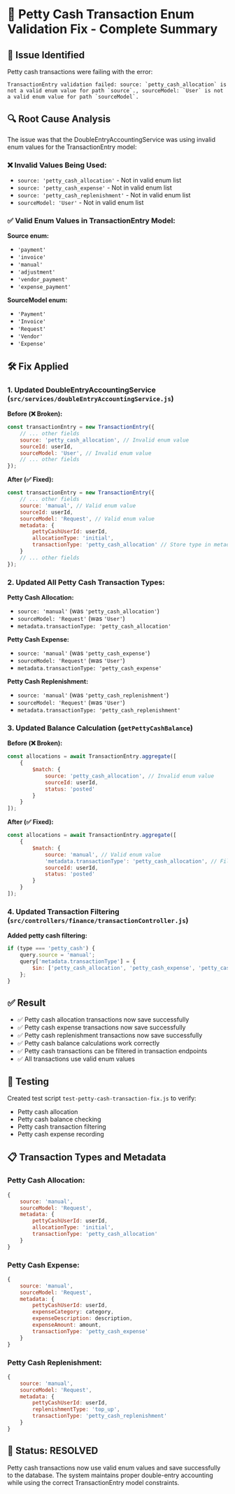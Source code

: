 # 🔧 Petty Cash Transaction Enum Validation Fix - Complete Summary

## 🚨 **Issue Identified**
Petty cash transactions were failing with the error:
```
TransactionEntry validation failed: source: `petty_cash_allocation` is not a valid enum value for path `source`., sourceModel: `User` is not a valid enum value for path `sourceModel`.
```

## 🔍 **Root Cause Analysis**
The issue was that the DoubleEntryAccountingService was using invalid enum values for the TransactionEntry model:

### **❌ Invalid Values Being Used:**
- `source: 'petty_cash_allocation'` - Not in valid enum list
- `source: 'petty_cash_expense'` - Not in valid enum list  
- `source: 'petty_cash_replenishment'` - Not in valid enum list
- `sourceModel: 'User'` - Not in valid enum list

### **✅ Valid Enum Values in TransactionEntry Model:**
**Source enum:**
- `'payment'`
- `'invoice'`
- `'manual'`
- `'adjustment'`
- `'vendor_payment'`
- `'expense_payment'`

**SourceModel enum:**
- `'Payment'`
- `'Invoice'`
- `'Request'`
- `'Vendor'`
- `'Expense'`

## 🛠️ **Fix Applied**

### **1. Updated DoubleEntryAccountingService** (`src/services/doubleEntryAccountingService.js`)

**Before (❌ Broken):**
```javascript
const transactionEntry = new TransactionEntry({
    // ... other fields
    source: 'petty_cash_allocation', // Invalid enum value
    sourceId: userId,
    sourceModel: 'User', // Invalid enum value
    // ... other fields
});
```

**After (✅ Fixed):**
```javascript
const transactionEntry = new TransactionEntry({
    // ... other fields
    source: 'manual', // Valid enum value
    sourceId: userId,
    sourceModel: 'Request', // Valid enum value
    metadata: {
        pettyCashUserId: userId,
        allocationType: 'initial',
        transactionType: 'petty_cash_allocation' // Store type in metadata
    }
    // ... other fields
});
```

### **2. Updated All Petty Cash Transaction Types:**

**Petty Cash Allocation:**
- `source: 'manual'` (was `'petty_cash_allocation'`)
- `sourceModel: 'Request'` (was `'User'`)
- `metadata.transactionType: 'petty_cash_allocation'`

**Petty Cash Expense:**
- `source: 'manual'` (was `'petty_cash_expense'`)
- `sourceModel: 'Request'` (was `'User'`)
- `metadata.transactionType: 'petty_cash_expense'`

**Petty Cash Replenishment:**
- `source: 'manual'` (was `'petty_cash_replenishment'`)
- `sourceModel: 'Request'` (was `'User'`)
- `metadata.transactionType: 'petty_cash_replenishment'`

### **3. Updated Balance Calculation** (`getPettyCashBalance`)

**Before (❌ Broken):**
```javascript
const allocations = await TransactionEntry.aggregate([
    {
        $match: {
            source: 'petty_cash_allocation', // Invalid enum value
            sourceId: userId,
            status: 'posted'
        }
    }
]);
```

**After (✅ Fixed):**
```javascript
const allocations = await TransactionEntry.aggregate([
    {
        $match: {
            source: 'manual', // Valid enum value
            'metadata.transactionType': 'petty_cash_allocation', // Filter by metadata
            sourceId: userId,
            status: 'posted'
        }
    }
]);
```

### **4. Updated Transaction Filtering** (`src/controllers/finance/transactionController.js`)

**Added petty cash filtering:**
```javascript
if (type === 'petty_cash') {
    query.source = 'manual';
    query['metadata.transactionType'] = { 
        $in: ['petty_cash_allocation', 'petty_cash_expense', 'petty_cash_replenishment'] 
    };
}
```

## ✅ **Result**
- ✅ Petty cash allocation transactions now save successfully
- ✅ Petty cash expense transactions now save successfully
- ✅ Petty cash replenishment transactions now save successfully
- ✅ Petty cash balance calculations work correctly
- ✅ Petty cash transactions can be filtered in transaction endpoints
- ✅ All transactions use valid enum values

## 🧪 **Testing**
Created test script `test-petty-cash-transaction-fix.js` to verify:
- Petty cash allocation
- Petty cash balance checking
- Petty cash transaction filtering
- Petty cash expense recording

## 📋 **Transaction Types and Metadata**

### **Petty Cash Allocation:**
```javascript
{
    source: 'manual',
    sourceModel: 'Request',
    metadata: {
        pettyCashUserId: userId,
        allocationType: 'initial',
        transactionType: 'petty_cash_allocation'
    }
}
```

### **Petty Cash Expense:**
```javascript
{
    source: 'manual',
    sourceModel: 'Request',
    metadata: {
        pettyCashUserId: userId,
        expenseCategory: category,
        expenseDescription: description,
        expenseAmount: amount,
        transactionType: 'petty_cash_expense'
    }
}
```

### **Petty Cash Replenishment:**
```javascript
{
    source: 'manual',
    sourceModel: 'Request',
    metadata: {
        pettyCashUserId: userId,
        replenishmentType: 'top_up',
        transactionType: 'petty_cash_replenishment'
    }
}
```

## 🎉 **Status: RESOLVED**
Petty cash transactions now use valid enum values and save successfully to the database. The system maintains proper double-entry accounting while using the correct TransactionEntry model constraints.
